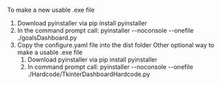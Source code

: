 To make a new usable .exe file
1. Download pyinstaller via pip install pyinstaller
2. In the command prompt call: pyinstaller --noconsole --onefile ./goalsDashboard.py
3. Copy the configure.yaml file into the dist folder
    Other optional way to make a usable .exe file
    1. Download pyinstaller via pip install pyinstaller
    2. In command prompt call: pyinstaller --noconsole --onefile ./Hardcode/TkinterDashboardHardcode.py

    
